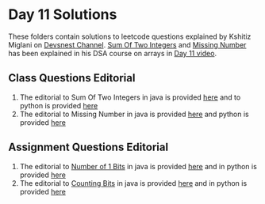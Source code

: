 # Day 11 Solutions

These folders contain solutions to leetcode questions explained by Kshitiz Miglani on [Devsnest Channel](https://www.youtube.com/channel/UCkxqJvZRzhM0oaBjbu3ZjFg). [Sum Of Two Integers](https://leetcode.com/problems/sum-of-two-integers/) and [Missing Number](https://leetcode.com/problems/missing-number/) has been explained in his DSA course on arrays in [Day 11 video](https://www.youtube.com/watch?v=Lkv_cqxyjcc).

## Class Questions Editorial

1. The editorial to Sum Of Two Integers in java is provided [here](https://github.com/devs-nest/Algo-101/blob/master/2021/day1/two-sum/TwoSumJava.java) and to python is provided [here](https://github.com/devs-nest/Algo-101/blob/master/2021/day1/two-sum/TwoSumPython.py)
2. The editorial to Missing Number in java is provided [here](https://github.com/devs-nest/Algo-101/blob/master/2021/day1/best-time-to-buy-and-sell-stock/BuySellStock.java) and python is provided [here](https://github.com/devs-nest/Algo-101/blob/master/2021/day1/best-time-to-buy-and-sell-stock/BuySellStock.py)

## Assignment Questions Editorial

1. The editorial to [Number of 1 Bits](https://leetcode.com/problems/number-of-1-bits/) in java is provided [here](https://github.com/devs-nest/Algo-101/blob/master/2021/day1/contains-duplicate/ContainsDuplicate.java) and in python is provided [here](https://github.com/devs-nest/Algo-101/blob/master/2021/day1/contains-duplicate/ContainsDuplicates.py)
2. The editorial to [Counting Bits](https://leetcode.com/problems/counting-bits/) in java is provided [here](https://github.com/devs-nest/Algo-101/blob/master/2021/day1/valid-anagram/ValidAnagram.java) and in python is provided [here](https://github.com/devs-nest/Algo-101/blob/master/2021/day1/valid-anagram/ValidAnagram.py)